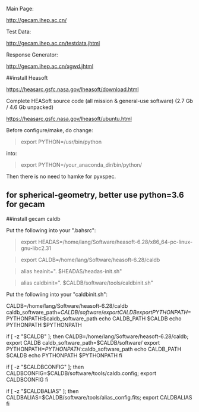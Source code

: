 Main Page:

http://gecam.ihep.ac.cn/

Test Data:

http://gecam.ihep.ac.cn/testdata.jhtml

Response Generator:

http://gecam.ihep.ac.cn/xgwd.jhtml


##install Heasoft

https://heasarc.gsfc.nasa.gov/lheasoft/download.html

Complete HEASoft source code (all mission & general-use software) (2.7 Gb / 4.6 Gb unpacked)

https://heasarc.gsfc.nasa.gov/lheasoft/ubuntu.html

Before configure/make, do change:

> export PYTHON=/usr/bin/python

into:

> export PYTHON=/your_anaconda_dir/bin/python/

Then there is no need to hamke for pyxspec.



## for spherical-geometry, better use python=3.6 for gecam


##install gecam caldb

Put the following into your ".bahsrc":

> export HEADAS=/home/lang/Software/heasoft-6.28/x86_64-pc-linux-gnu-libc2.31

> export CALDB=/home/lang/Software/heasoft-6.28/caldb

> alias heainit=". $HEADAS/headas-init.sh"

> alias caldbinit=". $CALDB/software/tools/caldbinit.sh"

Put the followiing into your "caldbinit.sh":


CALDB=/home/lang/Software/heasoft-6.28/caldb
caldb_software_path=$CALDB/software/
export CALDB
export PYTHONPATH=$PYTHONPATH:$caldb_software_path
echo CALDB_PATH $CALDB
echo PYTHONPATH $PYTHONPATH

if [ -z "$CALDB" ]; then
    CALDB=/home/lang/Software/heasoft-6.28/caldb; export CALDB
    caldb_software_path=$CALDB/software/
    export PYTHONPATH=$PYTHONPATH:$caldb_software_path
    echo CALDB_PATH $CALDB
    echo PYTHONPATH $PYTHONPATH
fi 

if [ -z "$CALDBCONFIG" ]; then
    CALDBCONFIG=$CALDB/software/tools/caldb.config; export CALDBCONFIG
fi 

if [ -z "$CALDBALIAS" ]; then
    CALDBALIAS=$CALDB/software/tools/alias_config.fits; export CALDBALIAS
fi 


